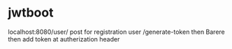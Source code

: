 # jwtboot
localhost:8080/user/ 
post for registration user
/generate-token
then Barere then add token at autherization header
